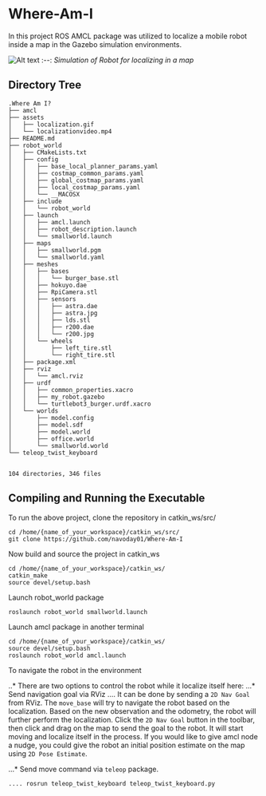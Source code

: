 # Where-Am-I

In this project ROS AMCL package was utilized to localize a mobile robot inside a map in the Gazebo simulation environments.

![Alt text](assets/localization.gif)
:--:
*Simulation of Robot for localizing in a map*

## Directory Tree 

```
.Where Am I?
├── amcl
├── assets
│   ├── localization.gif
│   └── localizationvideo.mp4
├── README.md
├── robot_world
│   ├── CMakeLists.txt
│   ├── config
│   │   ├── base_local_planner_params.yaml
│   │   ├── costmap_common_params.yaml
│   │   ├── global_costmap_params.yaml
│   │   ├── local_costmap_params.yaml
│   │   └── __MACOSX
│   ├── include
│   │   └── robot_world
│   ├── launch
│   │   ├── amcl.launch
│   │   ├── robot_description.launch
│   │   └── smallworld.launch
│   ├── maps
│   │   ├── smallworld.pgm
│   │   └── smallworld.yaml
│   ├── meshes
│   │   ├── bases
│   │   │   └── burger_base.stl
│   │   ├── hokuyo.dae
│   │   ├── RpiCamera.stl
│   │   ├── sensors
│   │   │   ├── astra.dae
│   │   │   ├── astra.jpg
│   │   │   ├── lds.stl
│   │   │   ├── r200.dae
│   │   │   └── r200.jpg
│   │   └── wheels
│   │       ├── left_tire.stl
│   │       └── right_tire.stl
│   ├── package.xml
│   ├── rviz
│   │   └── amcl.rviz
│   ├── urdf
│   │   ├── common_properties.xacro
│   │   ├── my_robot.gazebo
│   │   └── turtlebot3_burger.urdf.xacro
│   └── worlds
│       ├── model.config
│       ├── model.sdf
│       ├── model.world
│       ├── office.world
│       └── smallworld.world
└── teleop_twist_keyboard
    

104 directories, 346 files
```
## Compiling and Running the Executable

To run the above project, clone the repository in catkin_ws/src/ 

```
cd /home/{name_of_your_workspace}/catkin_ws/src/
git clone https://github.com/navoday01/Where-Am-I
```

Now build and source the project in catkin_ws
```
cd /home/{name_of_your_workspace}/catkin_ws/
catkin_make
source devel/setup.bash
```

Launch robot_world package
```
roslaunch robot_world smallworld.launch
```

Launch amcl package in another terminal
```
cd /home/{name_of_your_workspace}/catkin_ws/
source devel/setup.bash
roslaunch robot_world amcl.launch
```

To navigate the robot in the environment 

..* There are two options to control the robot while it localize itself here:
...* Send navigation goal via RViz
.... It can be done by sending a `2D Nav Goal` from RViz. The `move_base` will try to navigate the robot based on the localization. Based on the new observation and the odometry, the robot will further perform the localization. Click the `2D Nav Goal` button in the toolbar, then click and drag on the map to send the goal to the robot. It will start moving and localize itself in the process. If you would like to give amcl node a nudge, you could give the robot an initial position estimate on the map using `2D Pose Estimate`.

...* Send move command via `teleop` package.
```
.... rosrun teleop_twist_keyboard teleop_twist_keyboard.py
```

